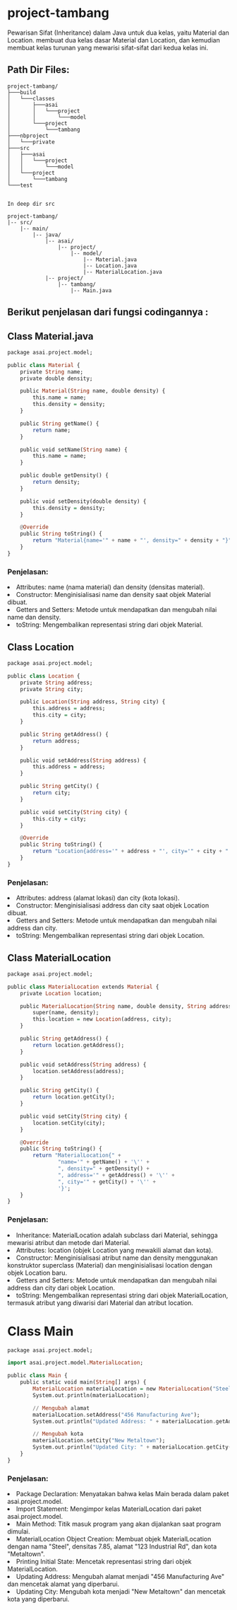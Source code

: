 # project-tambang
 Pewarisan Sifat (Inheritance) dalam Java untuk dua kelas, yaitu Material dan Location. membuat dua kelas dasar Material dan Location, dan kemudian membuat kelas turunan yang mewarisi sifat-sifat dari kedua kelas ini.

## Path Dir Files:

```
project-tambang/
├───build
│   └───classes
│       ├───asai
│       │   └───project
│       │       └───model
│       └───project
│           └───tambang
├───nbproject
│   └───private
├───src
│   ├───asai
│   │   └───project
│   │       └───model
│   └───project
│       └───tambang
└───test


In deep dir src

project-tambang/
|-- src/
    |-- main/
        |-- java/
            |-- asai/
                |-- project/
                    |-- model/
                        |-- Material.java
                        |-- Location.java
                        |-- MaterialLocation.java
            |-- project/
                |-- tambang/
                    |-- Main.java

```

## Berikut penjelasan dari fungsi codingannya :

## Class Material.java
```haskell
package asai.project.model;

public class Material {
    private String name;
    private double density;

    public Material(String name, double density) {
        this.name = name;
        this.density = density;
    }

    public String getName() {
        return name;
    }

    public void setName(String name) {
        this.name = name;
    }

    public double getDensity() {
        return density;
    }

    public void setDensity(double density) {
        this.density = density;
    }

    @Override
    public String toString() {
        return "Material{name='" + name + "', density=" + density + "}";
    }
}
```
### Penjelasan:
<li>Attributes: name (nama material) dan density (densitas material).</li>
<li>Constructor: Menginisialisasi name dan density saat objek Material dibuat.</li>
<li>Getters and Setters: Metode untuk mendapatkan dan mengubah nilai name dan density.
</li>
<li>toString: Mengembalikan representasi string dari objek Material.
</li>

## Class Location

```haskell
package asai.project.model;

public class Location {
    private String address;
    private String city;

    public Location(String address, String city) {
        this.address = address;
        this.city = city;
    }

    public String getAddress() {
        return address;
    }

    public void setAddress(String address) {
        this.address = address;
    }

    public String getCity() {
        return city;
    }

    public void setCity(String city) {
        this.city = city;
    }

    @Override
    public String toString() {
        return "Location{address='" + address + "', city='" + city + "'}";
    }
}
```

### Penjelasan:
<li>
Attributes: address (alamat lokasi) dan city (kota lokasi).</li>
<li>Constructor: Menginisialisasi address dan city saat objek Location dibuat.
</li>
<li>Getters and Setters: Metode untuk mendapatkan dan mengubah nilai address dan city.
</li>
<li>toString: Mengembalikan representasi string dari objek Location.
</li>

## Class MaterialLocation
```haskell
package asai.project.model;

public class MaterialLocation extends Material {
    private Location location;

    public MaterialLocation(String name, double density, String address, String city) {
        super(name, density);
        this.location = new Location(address, city);
    }

    public String getAddress() {
        return location.getAddress();
    }

    public void setAddress(String address) {
        location.setAddress(address);
    }

    public String getCity() {
        return location.getCity();
    }

    public void setCity(String city) {
        location.setCity(city);
    }

    @Override
    public String toString() {
        return "MaterialLocation{" +
                "name='" + getName() + '\'' +
                ", density=" + getDensity() +
                ", address='" + getAddress() + '\'' +
                ", city='" + getCity() + '\'' +
                '}';
    }
}

```

### Penjelasan:
<li>
Inheritance: MaterialLocation adalah subclass dari Material, sehingga mewarisi atribut dan metode dari Material.
</li>
<li>Attributes: location (objek Location yang mewakili alamat dan kota).
</li>
<li>Constructor: Menginisialisasi atribut name dan density menggunakan konstruktor superclass (Material) dan menginisialisasi location dengan objek Location baru.
</li>
<li>Getters and Setters: Metode untuk mendapatkan dan mengubah nilai address dan city dari objek Location.
</li>
<li>toString: Mengembalikan representasi string dari objek MaterialLocation, termasuk atribut yang diwarisi dari Material dan atribut location.
</li>

# Class Main
```haskell
package asai.project.model;

import asai.project.model.MaterialLocation;

public class Main {
    public static void main(String[] args) {
        MaterialLocation materialLocation = new MaterialLocation("Steel", 7.85, "123 Industrial Rd", "Metaltown");
        System.out.println(materialLocation);

        // Mengubah alamat
        materialLocation.setAddress("456 Manufacturing Ave");
        System.out.println("Updated Address: " + materialLocation.getAddress());

        // Mengubah kota
        materialLocation.setCity("New Metaltown");
        System.out.println("Updated City: " + materialLocation.getCity());
    }
}

```

### Penjelasan:
<li>
Package Declaration: Menyatakan bahwa kelas Main berada dalam paket asai.project.model.
</li>
<li>Import Statement: Mengimpor kelas MaterialLocation dari paket asai.project.model.
</li>
<li>Main Method: Titik masuk program yang akan dijalankan saat program dimulai.
</li>
<li>MaterialLocation Object Creation: Membuat objek MaterialLocation dengan nama "Steel", densitas 7.85, alamat "123 Industrial Rd", dan kota "Metaltown".
</li>
<li>Printing Initial State: Mencetak representasi string dari objek MaterialLocation.
</li>
<li>Updating Address: Mengubah alamat menjadi "456 Manufacturing Ave" dan mencetak alamat yang diperbarui.
</li>
<li>Updating City: Mengubah kota menjadi "New Metaltown" dan mencetak kota yang diperbarui.
</li>
